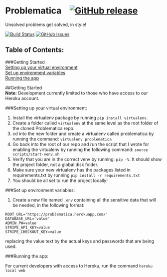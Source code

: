# Problematica &nbsp;&nbsp; [![GitHub release](https://img.shields.io/github/release/Techmaz/Problematica-public.svg)](https://github.com/TechMaz/Problematica-public/releases)
Unsolved problems get solved, in style!

[![Build Status](https://travis-ci.org/TechMaz/Problematica-public.svg?branch=master)](https://travis-ci.org/TechMaz/Problematica-public)
[![GitHub issues](https://img.shields.io/github/issues/TechMaz/Problematica-public.svg)](https://github.com/TechMaz/Problematica-public/issues)  


## Table of Contents:

###Getting Started  
[Setting up your virtual environment](#setting-up-your-virtual-environment)  
[Set up environment variables](#set-up-environment-variables)  
[Running the app](#running-the-app)  


##Getting Started  
**Note:** Development currently limited to those who have access to our Heroku account.

###Setting up your virtual environment:  

1. Install the virtualenv package by running `pip install virtualenv`.
1. Create a folder called `virtualenv` at the same level as the root folder of the cloned Problematica repo.
1. cd into the new folder and create a virtualenv called problematica by running the command: `virtualenv problematica`
1. Go back into the root of our repo and run the script that I wrote for enabling the virtualenv by running the following command: `source scripts/start-venv.sh`
1. Verify that you are in the correct venv by running: `pip -V`. It should show the project folder, not a global disk folder.
1. Make sure your new virtualenv has the packages listed in requirements.txt by running `pip install -r requirements.txt`
1. You should be all set to run the project locally!

###Set up environment variables:  

1. Create a new file named `.env` containing all the sensitive data that will be needed, in the following format:
``` 
ROOT_URL='https://problematica.herokuapp.com/'
DATABASE_URL='value'
ADMIN_PW=value
STRIPE_API_KEY=value
STRIPE_CHECKOUT_KEY=value
```
replacing the value text by the actual keys and passwords that are being used.  

###Running the app:  

For current developers with access to Heroku, run the command `heroku local web` 
